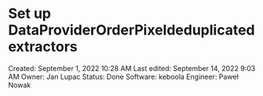 # Set up DataProviderOrderPixeldeduplicated extractors

Created: September 1, 2022 10:28 AM
Last edited: September 14, 2022 9:03 AM
Owner: Jan Lupac
Status: Done
Software: keboola
Engineer: Paweł Nowak